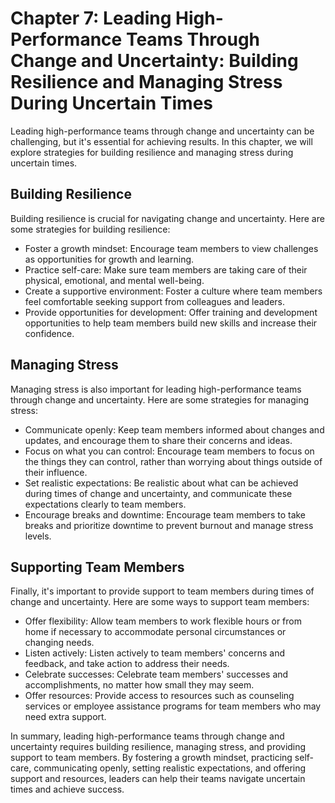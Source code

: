 Chapter 7: Leading High-Performance Teams Through Change and Uncertainty: Building Resilience and Managing Stress During Uncertain Times
========================================================================================================================================

Leading high-performance teams through change and uncertainty can be challenging, but it's essential for achieving results. In this chapter, we will explore strategies for building resilience and managing stress during uncertain times.

Building Resilience
-------------------

Building resilience is crucial for navigating change and uncertainty. Here are some strategies for building resilience:

* Foster a growth mindset: Encourage team members to view challenges as opportunities for growth and learning.
* Practice self-care: Make sure team members are taking care of their physical, emotional, and mental well-being.
* Create a supportive environment: Foster a culture where team members feel comfortable seeking support from colleagues and leaders.
* Provide opportunities for development: Offer training and development opportunities to help team members build new skills and increase their confidence.

Managing Stress
---------------

Managing stress is also important for leading high-performance teams through change and uncertainty. Here are some strategies for managing stress:

* Communicate openly: Keep team members informed about changes and updates, and encourage them to share their concerns and ideas.
* Focus on what you can control: Encourage team members to focus on the things they can control, rather than worrying about things outside of their influence.
* Set realistic expectations: Be realistic about what can be achieved during times of change and uncertainty, and communicate these expectations clearly to team members.
* Encourage breaks and downtime: Encourage team members to take breaks and prioritize downtime to prevent burnout and manage stress levels.

Supporting Team Members
-----------------------

Finally, it's important to provide support to team members during times of change and uncertainty. Here are some ways to support team members:

* Offer flexibility: Allow team members to work flexible hours or from home if necessary to accommodate personal circumstances or changing needs.
* Listen actively: Listen actively to team members' concerns and feedback, and take action to address their needs.
* Celebrate successes: Celebrate team members' successes and accomplishments, no matter how small they may seem.
* Offer resources: Provide access to resources such as counseling services or employee assistance programs for team members who may need extra support.

In summary, leading high-performance teams through change and uncertainty requires building resilience, managing stress, and providing support to team members. By fostering a growth mindset, practicing self-care, communicating openly, setting realistic expectations, and offering support and resources, leaders can help their teams navigate uncertain times and achieve success.
